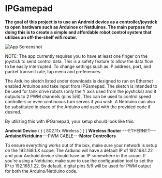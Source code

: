IPGamepad
=========

**The goal of this project is to use an Android device as a controller/joystick to open hardware such as Arduinos or Netduinos. The main purpose for doing this is to create a simple and affordable robot control system that utilizes an off-the-shelf wifi router.**

![App Screenshot](http://i.imgur.com/fWPcB.png)

NOTE: The app currently requires you to have at least one finger on the joystick to send control data. This is a safety feature to allow the data flow to be easily interrupted. To change settings such as IP address, port, and packet transmit rate, tap menu and preferences.

The Arduino sketch listed under downloads is designed to run on Ethernet enabled Arduinos and take input from IPGamepad. The sketch is intended to be used for tank drive robots (only the Y axis used from the joysticks) and it outputs to 2 PWM channels (pins 5/6). This can be used to control speed controllers or even continuous turn servos if you wish. A Netduino can also be substituted in place of the Arduino and used with the provided code if desired.

By utilizing this with IPGamepad, your setup should look like this:

**Android Device**   ( ( ( 802.11x Wireless ) ) )   **Wireless Router** ---ETHERNET---**Arduino/Netduino**---PWM CABLE---**Motor Controllers**

To ensure everything works out of the box, make sure your network is setup on the 192.168.1.X scope. The Arduino will have a default IP of 192.168.1.22 and your Android device should have an IP somewhere in the scope. If you're using a Netduino, make sure to use the configuration tool to set the IP to 192.168.1.22. By default, digital pins 5/6 will be used for PWM output for both the Arduino/Netduino code.